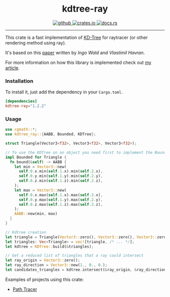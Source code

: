 <h1 align="center">
    kdtree-ray
</h1>
<p align="center">
   <a href="https://github.com/flomonster/kdtree-ray/actions">
      <img src="https://github.com/flomonster/kdtree-ray/workflows/Build/badge.svg" alt="github">
   </a>
   <a href="https://crates.io/crates/kdtree-ray">
      <img src="https://img.shields.io/crates/v/kdtree-ray.svg" alt="crates.io">
   </a>
   <a href="https://docs.rs/kdtree-ray">
      <img src="https://docs.rs/kdtree-ray/badge.svg" alt="docs.rs">
   </a>
</p>
<hr>

This crate is a fast implementation of [KD-Tree](https://en.wikipedia.org/wiki/K-d_tree)
for raytracer (or other rendering method using ray).

It's based on this [paper](http://www.irisa.fr/prive/kadi/Sujets_CTR/kadi/Kadi_sujet2_article_Kdtree.pdf) written by *Ingo Wald* and *Vlastimil Havran*.

For more information on how this library is implemented check out [my article](https://www.flomonster.fr/articles/kdtree.html).

### Installation

To install it, just add the dependency in your `Cargo.toml`.

```toml
[dependencies]
kdtree-ray="1.2.2"
```

### Usage

```rust
use cgmath::*;
use kdtree_ray::{AABB, Bounded, KDTree};

struct Triangle(Vector3<f32>, Vector3<f32>, Vector3<f32>);

// To use the KDTree on an object you need first to implement the BoundingBox trait.
impl Bounded for Triangle {
  fn bound(&self) -> AABB {
    let min = Vector3::new(
      self.0.x.min(self.1.x).min(self.2.x),
      self.0.y.min(self.1.y).min(self.2.y),
      self.0.z.min(self.1.z).min(self.2.z),
    );
    let max = Vector3::new(
      self.0.x.max(self.1.x).max(self.2.x),
      self.0.y.max(self.1.y).max(self.2.y),
      self.0.z.max(self.1.z).max(self.2.z),
    );
    AABB::new(min, max)
  }
}

// Kdtree creation
let triangle = Triangle(Vector3::zero(), Vector3::zero(), Vector3::zero());
let triangles: Vec<Triangle> = vec![triangle, /* ... */];
let kdtree = KDTree::build(&triangles);

// Get a reduced list of triangles that a ray could intersect
let ray_origin = Vector3::zero();
let ray_direction = Vector3::new(1., 0., 0.);
let candidates_triangles = kdtree.intersect(&ray_origin, &ray_direction);
```

Examples of projects using this crate:

- [Path Tracer](https://github.com/flomonster/path-tracer)
